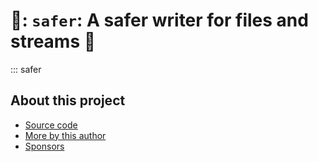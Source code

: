 # 🧿: `safer`: A safer writer for files and streams 🧿

::: safer

## About this project

* [ Source code ]( https://github.com/rec/safer )
* [ More by this author ]( https://github.com/rec )
* [ Sponsors ]( https://github.com/sponsors/rec )
